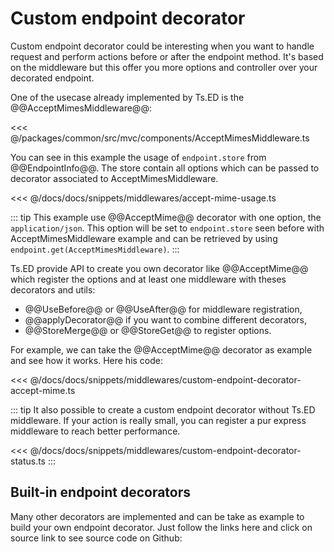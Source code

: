 # Custom endpoint decorator

Custom endpoint decorator could be interesting when you want to handle request and perform actions before or after the endpoint method.
It's based on the middleware but this offer you more options and controller over your decorated endpoint.

One of the usecase already implemented by Ts.ED is the @@AcceptMimesMiddleware@@:

<<< @/packages/common/src/mvc/components/AcceptMimesMiddleware.ts

You can see in this example the usage of `endpoint.store` from @@EndpointInfo@@. The store contain all options
which can be passed to decorator associated to AcceptMimesMiddleware.

<<< @/docs/docs/snippets/middlewares/accept-mime-usage.ts

::: tip
This example use @@AcceptMime@@ decorator with one option, the `application/json`. 
This option will be set to `endpoint.store` seen before with AcceptMimesMiddleware example and can be retrieved by using 
`endpoint.get(AcceptMimesMiddleware)`.
:::

Ts.ED provide API to create you own decorator like @@AcceptMime@@ which register the options and at least one middleware
with theses decorators and utils:

- @@UseBefore@@ or @@UseAfter@@ for middleware registration,
- @@applyDecorator@@ if you want to combine different decorators,
- @@StoreMerge@@ or @@StoreGet@@ to register options.

For example, we can take the @@AcceptMime@@ decorator as example and see how it works. Here his code:

<<< @/docs/docs/snippets/middlewares/custom-endpoint-decorator-accept-mime.ts

::: tip
It also possible to create a custom endpoint decorator without Ts.ED middleware. If your action is really small,
you can register a pur express middleware to reach better performance.

<<< @/docs/docs/snippets/middlewares/custom-endpoint-decorator-status.ts
:::

## Built-in endpoint decorators

Many other decorators are implemented and can be take as example to build your own endpoint decorator. Just follow the links here and click on source link to see source code on Github:

<ApiList query="status.indexOf('endpoint') > -1 && status.indexOf('decorator') > -1" />
